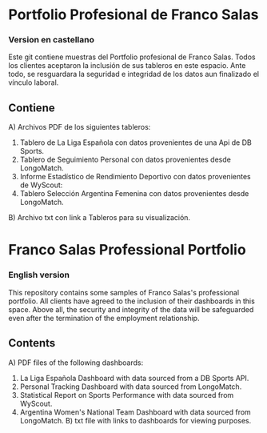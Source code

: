 # Portfolio Profesional de Franco Salas 
### Version en castellano
Este git contiene muestras del Portfolio profesional de Franco Salas.
Todos los clientes aceptaron la inclusión de sus tableros en este espacio. 
Ante todo, se resguardara la seguridad e integridad de los datos aun finalizado el vínculo laboral.

## Contiene 
A) Archivos PDF de los siguientes tableros:
  1. Tablero de La Liga Española con datos provenientes de una Api de DB Sports.
  2. Tablero de Seguimiento Personal con datos provenientes desde LongoMatch.
  3. Informe Estadístico de Rendimiento Deportivo con datos provenientes de WyScout:
  4. Tablero Selección Argentina Femenina con datos provenientes desde LongoMatch.

B) Archivo txt con link a Tableros para su visualización.


# Franco Salas Professional Portfolio
### English version
This repository contains some samples of Franco Salas's professional portfolio.
All clients have agreed to the inclusion of their dashboards in this space.
Above all, the security and integrity of the data will be safeguarded even after the termination of the employment relationship.

## Contents
A) PDF files of the following dashboards:
  1. La Liga Española Dashboard with data sourced from a DB Sports API.
  2. Personal Tracking Dashboard with data sourced from LongoMatch.
  3. Statistical Report on Sports Performance with data sourced from WyScout.
  4. Argentina Women's National Team Dashboard with data sourced from LongoMatch.
B) txt file with links to dashboards for viewing purposes.
